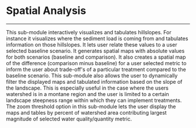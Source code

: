 # Spatial Analysis

***

This sub-module interactively visualizes and tabulates hillslopes. For instance it visualizes where the sediment load is coming from and tabulates information on those hillslopes. It lets user relate these values to a user selected baseline scenario. It generates spatial maps with absolute values for both scenarios (baseline and comparison). It also creates a spatial map of the difference (comparison minus baseline) for a user selected metric to inform the user about trade-off's of a particular treatment compared to the baseline scenario. 
This sub-module also allows the user to dynamically filter the displayed maps and tabulated information based on the slope of the landscape. This is especially useful in the case where the users watershed is in a montane region and the user is limited to a certain landscape steepness range within which they can implement treatments. The zoom threshold option in this sub-module lets the user display the maps and tables by percent of watershed area contributing largest magnitude of selected water quality/quantity metric. 